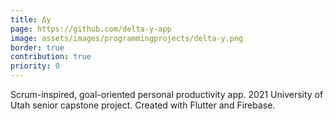 ```yaml
---
title: Δy
page: https://github.com/delta-y-app
image: assets/images/programmingprojects/delta-y.png
border: true
contribution: true
priority: 0
---
```


Scrum-inspired, goal-oriented personal productivity app. 2021 University of Utah senior capstone project. Created with Flutter and Firebase.